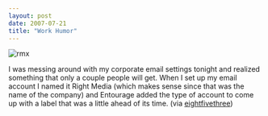```yaml
---
layout: post
date: 2007-07-21
title: "Work Humor"
---
```

<img src="http://www.eightfivethree.com/wp-content/uploads/2007/07/right-media-exchange.png" alt="rmx" title="" />

I was messing around with my corporate email settings tonight and realized something that only a couple people will get. When I set up my email account I named it Right Media (which makes sense since that was the name of the company) and Entourage added the type of account to come up with a label that was a little ahead of its time.
 (via <a href="http://www.eightfivethree.com/2007/07/20/work-humor/">eightfivethree</a>)